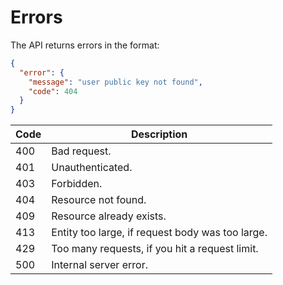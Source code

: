 # Errors

The API returns errors in the format:

```json
{
  "error": {
    "message": "user public key not found",
    "code": 404
  }
}
```

| Code | Description                                      |
| ---- | ------------------------------------------------ |
| 400  | Bad request.                                     |
| 401  | Unauthenticated.                                 |
| 403  | Forbidden.                                       |
| 404  | Resource not found.                              |
| 409  | Resource already exists.                         |
| 413  | Entity too large, if request body was too large. |
| 429  | Too many requests, if you hit a request limit.   |
| 500  | Internal server error.                           |
